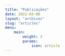 ```yaml
---
title: "Publicações"
date: 2022-03-06
layout: "archives"
slug: "articles"
menu:
    main:
        weight: 3
        params: 
            icon: article
---
```


